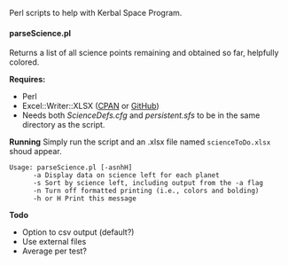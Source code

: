 Perl scripts to help with Kerbal Space Program.


#### parseScience.pl ####
Returns a list of all science points remaining and obtained so far, helpfully colored.

**Requires:**
- Perl
- Excel::Writer::XLSX ([CPAN](http://search.cpan.org/~jmcnamara/Excel-Writer-XLSX-0.78/lib/Excel/Writer/XLSX.pm) or [GitHub](https://github.com/jmcnamara/excel-writer-xlsx))
- Needs both *ScienceDefs.cfg* and *persistent.sfs* to be in the same directory as the script.

**Running**
Simply run the script and an .xlsx file named `scienceToDo.xlsx` shoud appear.

```
Usage: parseScience.pl [-asnhH]
      -a Display data on science left for each planet
      -s Sort by science left, including output from the -a flag
      -n Turn off formatted printing (i.e., colors and bolding)
      -h or H Print this message
```

**Todo**
- Option to csv output (default?)
- Use external files
- Average per test?

